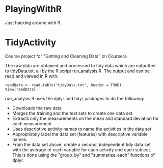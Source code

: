 PlayingWithR
============

Just hacking around with R


TidyActivity
============

Course project for "Getting and Cleaning Data" on Coursera

The raw data are obtained and processed to tidy data which are outputted to 
tidyData.txt, all by the R script run_analysis.R.  The output and can be read 
and viewed in R with:

```{r}
readData <- read.table("tidyData.txt", header = TRUE)
View(readData)
```
run_analysis.R uses the dplyr and tidyr packages to do the following:

- Downloads the raw data
- Merges the training and the test sets to create one data set.
- Extracts only the measurements on the mean and standard deviation for each 
        measurement. 
- Uses descriptive activity names to name the activities in the data set
- Appropriately label the data set (features) with descriptive variable names. 
- From the data set above, create a second, independent tidy data set
      with the average of each variable for each activity and each subject. 
      This is done using the "group_by" and "summarize_each" functions of dplyr.
      
    


